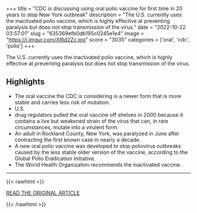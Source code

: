 +++
title = "CDC is discussing using oral polio vaccine for first time in 20 years to stop New York outbreak"
description = "The U.S. currently uses the inactivated polio vaccine, which is highly effective at preventing paralysis but does not stop transmission of the virus."
date = "2022-10-22 03:57:01"
slug = "635369efb0db195c0245e1e4"
image = "https://i.imgur.com/XI6d2Zc.jpg"
score = "3035"
categories = ['oral', 'cdc', 'polio']
+++

The U.S. currently uses the inactivated polio vaccine, which is highly effective at preventing paralysis but does not stop transmission of the virus.

## Highlights

- The oral vaccine the CDC is considering is a newer form that is more stable and carries less risk of mutation.
- U.S.
- drug regulators pulled the oral vaccine off shelves in 2000 because it contains a live but weakened strain of the virus that can, in rare circumstances, mutate into a virulent form.
- An adult in Rockland County, New York, was paralyzed in June after contracting the first known case in nearly a decade.
- A new oral polio vaccine was developed to stop poliovirus outbreaks caused by the less stable older version of the vaccine, according to the Global Polio Eradication Initiative.
- The World Health Organization recommends the inactivated vaccine.

---

{{< rawhtml >}}
  <p class="article-category">
    <a target="_blank" href="https://www.cnbc.com/2022/10/21/cdc-is-discussing-using-oral-polio-vaccine-for-first-time-in-20-years-to-stop-new-york-outbreak.html">READ THE ORIGINAL ARTICLE</a>
  </p>
{{< /rawhtml >}}
